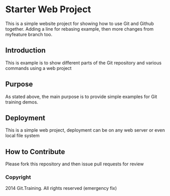 # Starter Web Project

This is a simple website project for showing how to use Git and Github together.
Adding a line for rebasing example, then more changes from
myfeature branch too.

## Introduction

This is example is to show different parts of the Git repository and various commands using a web project

## Purpose

As stated above, the main purpose is to provide simple examples for Git training demos.

## Deployment

This is a simple web project, deployment can be on any web server or even local file system

## How to Contribute

Please fork this repository and then issue pull requests for review

### Copyright

2014 Git.Training. All rights reserved (emergency fix)